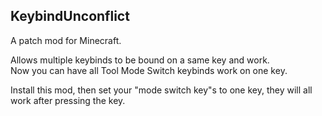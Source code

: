 ## KeybindUnconflict
A patch mod for Minecraft.

Allows multiple keybinds to be bound on a same key and work.  
Now you can have all Tool Mode Switch keybinds work on one key.  

Install this mod, then set your "mode switch key"s to one key, they will all work after pressing the key.  